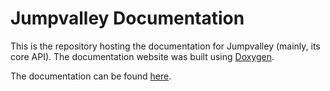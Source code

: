 # Jumpvalley Documentation
This is the repository hosting the documentation for Jumpvalley (mainly, its core API). The documentation website was built using [Doxygen](https://www.doxygen.nl/).

The documentation can be found [here](https://uthecat.github.io/jumpvalley-docs/index.html).
